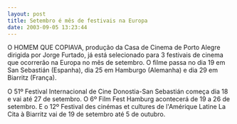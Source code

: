 ```yaml
---
layout: post
title: Setembro é mês de festivais na Europa
date: 2003-09-05 13:23:44
---
```

O HOMEM QUE COPIAVA, produção da Casa de Cinema de Porto Alegre dirigida por Jorge Furtado, já está selecionado para 3 festivais de cinema que ocorrerão na Europa no mês de setembro. O filme passa no dia 19 em San Sebastián (Espanha), dia 25 em Hamburgo (Alemanha) e dia 29 em Biarritz (França).

O 51º Festival Internacional de Cine Donostia-San Sebastián começa dia 18 e vai até 27 de setembro. O 6º Film Fest Hamburg acontecerá de 19 a 26 de setembro. E o 12º Festival des cinémas et cultures de l'Amérique Latine La Cita à Biarritz vai de 19 de setembro até 5 de outubro.